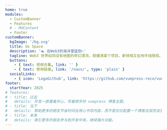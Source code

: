 ```yaml
---
home: true
modules:
  - CustomBanner
  - Features
  # - MdContent
  - Footer
customBanner:
  bgImage: '/bg.svg'
  title: Ox Space
  description: '🏊 在Web3的海洋里猛刨~'
  tagline: Web3 世界如同没有地图的奇幻漂流，刚摸清某个项目，新领域又在地平线隐现。这不是技术密码难破译，而是整个生态在飞速编织复杂网络。本站精心整理相关文档与技术教程，助你快速踏入 Web3 世界。
  buttons:
    - { text: 视频合集, link: '' }
    - { text: 常用链接, link: '/navs/', type: 'plain' }
  socialLinks:
    - { icon: 'LogoGithub', link: 'https://github.com/vuepress-reco/vuepress-theme-reco' }
footer:
  startYear: 2025
# features:
# - title: 过去
#   details: 开发一款看着开心、写着顺手的 vuepress 博客主题。
# - title: 当下
#   details: 帮助更多的朋友节省时间去用心书写内容，而不是仅仅配置一个博客去孤芳自赏。
# - title: 未来
#   details: 吸引更多的朋友参与到开发中来，继续强大功能。
---
```


<!-- 
## 快速开始

::: tip
前往 [这里](/docs/guide/gui-builder.html) 体验全新可视化搭建脚手架。
:::

**npx**

```bash
# 初始化，并选择 2.x
npx @vuepress-reco/theme-cli init
```

**npm**

```bash
# 初始化，并选择 2.x
npm install @vuepress-reco/theme-cli@1.0.7 -g
theme-cli init
```

**yarn**

```bash
# 初始化，并选择 2.x
yarn global add @vuepress-reco/theme-cli@1.0.7
theme-cli init
``` -->
